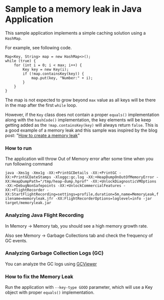 Sample to a memory leak in Java Application
===========================================

This sample application implements a simple caching solution using a `HashMap`.

For example, see following code.

    Map<Key, String> map = new HashMap<>();
    while (true) {
        for (int i = 0; i < max; i++) {
            Key key = new Key(i);
            if (!map.containsKey(key)) {
                map.put(key, "Number:" + i);
            }
        }
    }

The map is not expected to grow beyond `max` value as all keys will be there in the map after the first `while` loop.

However, if the `Key` class does not contain a proper `equals()` implementation along with the `hashCode()`
 implementation, the key elements will be keep getting added as the `!map.containsKey(key)` will always return `false`.
 This is a good example of a memory leak and this sample was inspired by the blog post:
 "[How to create a memory leak](https://plumbr.io/blog/memory-leaks/how-to-create-a-memory-leak)"

### How to run

The application will throw Out of Memory error after some time when you run following command

`java -Xms1g -Xmx1g -XX:+PrintGCDetails -XX:+PrintGC -XX:+PrintGCDateStamps -Xloggc:gc.log
 -XX:+HeapDumpOnOutOfMemoryError -XX:HeapDumpPath="/tmp/heap-dump.hprof"
 -XX:+UnlockDiagnosticVMOptions -XX:+DebugNonSafepoints
 -XX:+UnlockCommercialFeatures -XX:+FlightRecorder
 -XX:StartFlightRecording=settings=profile,duration=5m,name=MemoryLeak,filename=memoryleak.jfr
 -XX:FlightRecorderOptions=loglevel=info
 -jar target/memoryleak.jar`

### Analyzing Java Flight Recording

In Memory -> Memory tab, you should see a high memory growth rate.

Also see Memory -> Garbage Collections tab and check the frequency of GC events.

### Analyzing Garbage Collection Logs (GC)

You can analyze the GC logs using [GCViewer](https://github.com/chewiebug/GCViewer)

### How to fix the Memory Leak

Run the application with `--key-type GOOD` parameter, which will use a Key object with proper `equals()` implementation.
